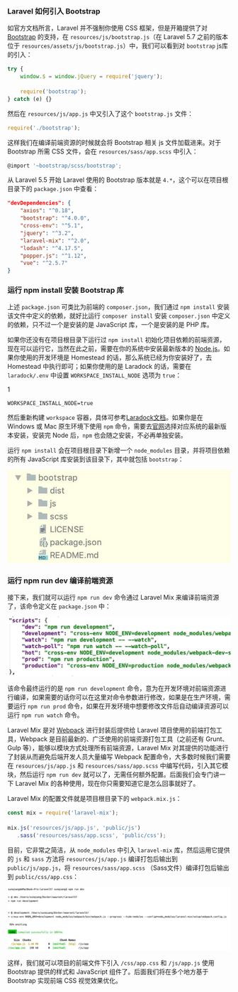### Laravel 如何引入 Bootstrap

如官方文档所言，Laravel 并不强制你使用 CSS 框架，但是开箱提供了对 [Bootstrap](http://www.bootcss.com/) 的支持，在 `resources/js/bootstrap.js`（在 Laravel 5.7 之前的版本位于 `resources/assets/js/bootstrap.js`）中，我们可以看到对 `bootstrap` js库的引入：

```javascript
try {
    window.$ = window.jQuery = require('jquery');

    require('bootstrap');
} catch (e) {}
```

然后在 `resources/js/app.js` 中又引入了这个 `bootstrap.js` 文件：

```javascript
require('./bootstrap');
```



这样我们在编译前端资源的时候就会将 Bootstrap 相关 js 文件加载进来。对于 Bootstrap 所需 CSS 文件，会在 `resources/sass/app.scss` 中引入：

```javascript
@import '~bootstrap/scss/bootstrap';
```



从 Laravel 5.5 开始 Laravel 使用的 Bootstrap 版本就是 `4.*`，这个可以在项目根目录下的 `package.json` 中查看：

```json
"devDependencies": {
    "axios": "^0.18",
    "bootstrap": "^4.0.0",
    "cross-env": "^5.1",
    "jquery": "^3.2",
    "laravel-mix": "^2.0",
    "lodash": "^4.17.5",
    "popper.js": "^1.12",
    "vue": "^2.5.7"
}
```



### 运行 npm install 安装 Bootstrap 库

上述 `package.json` 可类比为前端的 `composer.json`，我们通过 `npm install` 安装该文件中定义的依赖，就好比运行 `composer install` 安装 `composer.json` 中定义的依赖，只不过一个是安装的是 JavaScript 库，一个是安装的是 PHP 库。

如果你还没有在项目根目录下运行过 `npm install` 初始化项目依赖的前端资源，现在可以运行它，当然在此之前，需要在你的系统中安装最新版本的 [Node.js](https://nodejs.org/en/)。如果你使用的开发环境是 Homestead 的话，那么系统已经为你安装好了，去 Homestead 中执行即可；如果你使用的是 Laradock 的话，需要在 `laradock/.env` 中设置 `WORKSPACE_INSTALL_NODE` 选项为 `true`：

1

```
WORKSPACE_INSTALL_NODE=true
```



然后重新构建 `workspace` 容器，具体可参考[Laradock文档](https://laradock.io/documentation/#install-node-nvm)。如果你是在 Windows 或 Mac 原生环境下使用 `npm` 命令，需要去[官网](https://nodejs.org/en/download/)选择对应系统的最新版本安装，安装完 Node 后，`npm` 也会随之安装，不必再单独安装。

运行 `npm install` 会在项目根目录下新增一个 `node_modules` 目录，并将项目依赖的所有 JavaScript 库安装到该目录下，其中就包括 `bootstrap`：

![img](%E5%9C%A8%20Laravel%20%E9%A1%B9%E7%9B%AE%E4%B8%AD%E4%BD%BF%E7%94%A8%20Bootstrap%20%E6%A1%86%E6%9E%B6/91b2d7144e51055fdacca41666b277b4.jpg)

### 运行 npm run dev 编译前端资源

接下来，我们就可以运行 `npm run dev` 命令通过 Laravel Mix 来编译前端资源了，该命令定义在 `package.json` 中：

![img](%E5%9C%A8%20Laravel%20%E9%A1%B9%E7%9B%AE%E4%B8%AD%E4%BD%BF%E7%94%A8%20Bootstrap%20%E6%A1%86%E6%9E%B6/06978bdb216395f7d7269fb860bee6d7.jpg)

该命令最终运行的是 `npm run development` 命令，意为在开发环境对前端资源进行编译，如果需要的话你可以在这里对命令参数进行修改，如果是在生产环境，需要运行 `npm run prod` 命令，如果在开发环境中想要修改文件后自动编译资源可以运行 `npm run watch` 命令。

Laravel Mix 是对 [Webpack](https://www.webpackjs.com/) 进行封装后提供给 Laravel 项目使用的前端打包工具，Webpack 是目前最新的、广泛使用的前端资源打包工具（之前还有 Grunt、Gulp 等），能够以模块方式处理所有前端资源，Laravel Mix 对其提供的功能进行了封装从而避免后端开发人员大量编写 Webpack 配置命令，大多数时候我们需要在 `resources/js/app.js` 和 `resources/sass/app.scss` 中编写代码，引入其它模块，然后运行 `npm run dev` 就可以了，无需任何额外配置。后面我们会专门讲一下 Laravel Mix 的各种使用，现在你只需要知道它是怎么回事就好了。

Laravel Mix 的配置文件就是项目根目录下的 `webpack.mix.js`：

```js
const mix = require('laravel-mix');

mix.js('resources/js/app.js', 'public/js')
   .sass('resources/sass/app.scss', 'public/css');
```

目前，它非常之简洁，从 `node_modules` 中引入 `laravel-mix` 库，然后运用它提供的 `js` 和 `sass` 方法将 `resources/js/app.js` 编译打包后输出到 `public/js/app.js`，将 `resources/sass/app.scss` （Sass文件）编译打包后输出到 `public/css/app.css`：

![img](%E5%9C%A8%20Laravel%20%E9%A1%B9%E7%9B%AE%E4%B8%AD%E4%BD%BF%E7%94%A8%20Bootstrap%20%E6%A1%86%E6%9E%B6/fa604af12758de1bd668df731443b90a.jpg)

这样，我们就可以项目的前端文件下引入 `/css/app.css` 和 `/js/app.js` 使用 Bootstrap 提供的样式和 JavaScript 组件了。后面我们将在多个地方基于 Bootstrap 实现前端 CSS 视觉效果优化。